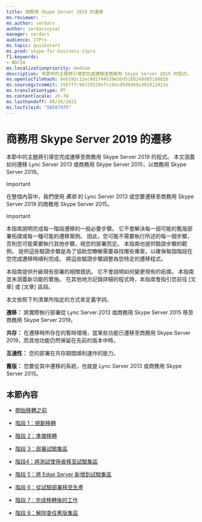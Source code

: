 ```yaml
---
title: 商務用 Skype Server 2019 的遷移
ms.reviewer: ''
ms.author: serdars
author: serdarsoysal
manager: serdars
audience: ITPro
ms.topic: quickstart
ms.prod: skype-for-business-itpro
f1.keywords:
- NOCSH
ms.localizationpriority: medium
description: 本節中的主題將引導您完成遷移至商務用 Skype Server 2019 的程式。
ms.openlocfilehash: 6eb192c11ec8d1f44539e3bd5180249d85180d2b
ms.sourcegitcommit: 556fffc96729150efcc04cd5d6069c402012421e
ms.translationtype: MT
ms.contentlocale: zh-TW
ms.lasthandoff: 08/26/2021
ms.locfileid: "58587975"
---
```

# <a name="migration-to-skype-for-business-server-2019"></a>商務用 Skype Server 2019 的遷移

本節中的主題將引導您完成遷移至商務用 Skype Server 2019 的程式。 本文涵蓋如何遷移 Lync Server 2013 或商務用 Skype Server 2015，以商務用 Skype Server 2019。

> [!IMPORTANT]
> 在整個內容中，我們使用 *舊版* 的 Lync Server 2013 或您要遷移至商務用 Skype Server 2019 的商務用 Skype Server 2015。
  
> [!IMPORTANT]
> 本指南說明完成每一階段遷移的一般必要步驟。 它不會解決每一個可能的舊版部署拓撲或每一種可能的遷移案例。 因此，您可能不需要執行所述的每一個步驟，否則您可能需要執行其他步驟，視您的部署而定。 本指南也提供驗證步驟的範例。 提供這些驗證步驟是為了協助您瞭解需要尋找哪些專案，以確保每個階段在您完成遷移時順利完成。 將這些驗證步驟調整為您特定的遷移程式。 
  
本指南提供升級現有部署的相關資訊。 它不會說明如何變更現有的拓撲。 本指南並未涵蓋新功能的實施。 在其他地方記錄詳細的程式時，本指南會指引您前往 [文章] 或 [文章] 區段。 
  
本文依照下列清單所指定的方式來定義字詞。
  
**遷移：** 將實際執行部署從 Lync Server 2013 或商務用 Skype Server 2015 移至商務用 Skype Server 2019。
    
**共存：** 在遷移時所存在的暫時環境，當某些功能已遷移至商務用 Skype Server 2019，而其他功能仍然保留在先前的版本中時。
    
**互通性：** 您的部署在共存期間順利運作的能力。

**舊版：** 您要從其中遷移的系統，也就是 Lync Server 2013 或商務用 Skype Server 2015。
    
## <a name="in-this-section"></a>本節內容

- [開始移轉之前](before-you-begin-the-migration.md)
    
- [階段 1：規劃移轉](phase-1-plan-your-migration.md)
    
- [階段 2：準備移轉](phase-2-prepare-for-migration.md)
    
- [階段 3：部署試驗集區](phase-3-deploy-pilot-pool.md)
    
- [階段4：將測試使用者移至試驗集區](phase-4-move-test-users-to-the-pilot-pool.md)
    
- [階段 5：將 Edge Server 新增到試驗集區](phase-5-add-edge-server-to-pilot-pool.md)
    
- [階段 6：從試驗部署移至生產](phase-6-move-from-pilot-deployment-into-production.md)
    
- [階段 7：完成移轉後的工作](phase-7-complete-post-migration-tasks.md)
    
- [階段 8：解除委任舊版集區](phase-8-decommission-legacy-pools.md)
    

